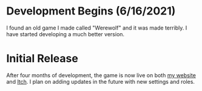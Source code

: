 # Development Begins (6/16/2021)
I found an old game I made called "Werewolf" and it was made terribly. I have started developing a much better version.

# Initial Release
After four months of development, the game is now live on both [my website](https://arjhantoteck.vercel.app/werewolf/) and [Itch](https://arjhantoteck.itch.io/werewolf). I plan on adding updates in the future with new settings and roles.
